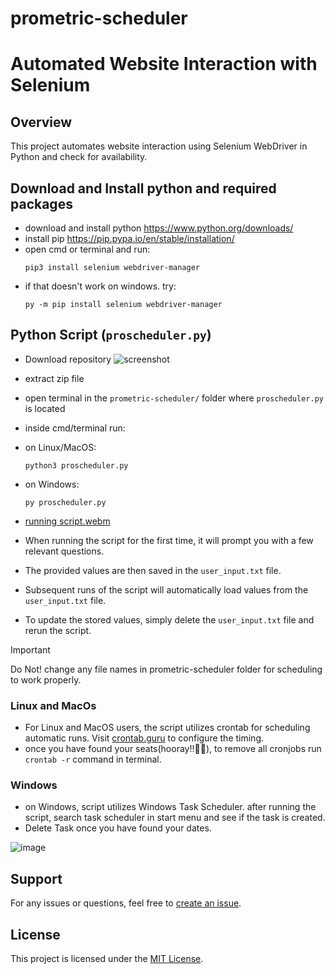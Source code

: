 # prometric-scheduler

# Automated Website Interaction with Selenium

## Overview

This project automates website interaction using Selenium WebDriver in Python and check for availability.

## Download and Install python and required packages
- download and install python https://www.python.org/downloads/
- install pip https://pip.pypa.io/en/stable/installation/
- open cmd or terminal and run:
  ```
  pip3 install selenium webdriver-manager
  ```
- if that doesn't work on windows. try:
  ```
  py -m pip install selenium webdriver-manager
  ```

## Python Script (`proscheduler.py`)
- Download repository
  ![screenshot](https://github.com/nash268/prometric-scheduler/assets/130772656/8d228d2b-f1c0-40fe-91cf-6a777ffb80c9)
- extract zip file
- open terminal in the ``prometric-scheduler/`` folder where ``proscheduler.py`` is located
- inside cmd/terminal run:


- on Linux/MacOS:
  ```
  python3 proscheduler.py
  ```
- on Windows:
  ```
  py proscheduler.py
  ```
  
- [running script.webm](https://github.com/nash268/prometric-scheduler/assets/130772656/25eea251-1395-48bb-b81d-21e6ffa3bc6b)


- When running the script for the first time, it will prompt you with a few relevant questions.
- The provided values are then saved in the `user_input.txt` file.
- Subsequent runs of the script will automatically load values from the `user_input.txt` file.
- To update the stored values, simply delete the `user_input.txt` file and rerun the script.

> [!IMPORTANT]
> Do Not! change any file names in prometric-scheduler folder for scheduling to work properly.

### Linux and MacOs
- For Linux and MacOS users, the script utilizes crontab for scheduling automatic runs. Visit [crontab.guru](https://crontab.guru/#*/30_*_*_*_*) to configure the timing.
- once you have found your seats(hooray!!🎉🥳), to remove all cronjobs run `crontab -r` command in terminal.
### Windows
- on Windows, script utilizes Windows Task Scheduler. after running the script, search task scheduler in start menu and see if the task is created.
- Delete Task once you have found your dates.
  
![image](https://github.com/nash268/prometric-scheduler/assets/130772656/6a5ae47a-7c78-416a-a212-555d061ff3e8)



## Support

For any issues or questions, feel free to [create an issue](https://github.com/nash268/prometric-scheduler/issues).

## License

This project is licensed under the [MIT License](LICENSE).
